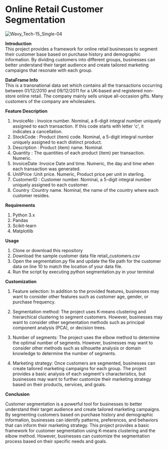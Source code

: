 # Online Retail Customer Segmentation

![Wavy_Tech-15_Single-04](https://user-images.githubusercontent.com/123230589/216259370-2d7fbc35-9c73-4e1e-8444-13909cab31f5.jpg)

**Introduction**\
This project provides a framework for online retail businesses to segment their customer base based on purchase history and demographic information. By dividing customers into different groups, businesses can better understand their target audience and create tailored marketing campaigns that resonate with each group.

**DataFrame Info**\
This is a transnational data set which contains all the transactions occurring between 01/12/2010 and 09/12/2011 for a UK-based and registered non-store online retail. The company mainly sells unique all-occasion gifts. Many customers of the company are wholesalers.

**Feature	Description**
1. InvoiceNo	  : Invoice number. Nominal, a 6-digit integral number uniquely assigned to each transaction. If this code starts with letter 'c', it indicates a    cancellation.
2. StockCode	  : Product (item) code. Nominal, a 5-digit integral number uniquely assigned to each distinct product.
3. Description :	Product (item) name. Nominal.
4. Quantity    :	The quantities of each product (item) per transaction. Numeric.
5. InvoiceDate	:Invoice Date and time. Numeric, the day and time when each transaction was generated.
6. UnitPrice	  :Unit price. Numeric, Product price per unit in sterling.
7. CustomerID	: Customer number. Nominal, a 5-digit integral number uniquely assigned to each customer.
8. Country	    :Country name. Nominal, the name of the country where each customer resides.

**Requirements**
1. Python 3.x
2. Pandas
3. Scikit-learn
4. Matplotlib

**Usage**
1. Clone or download this repository
2. Download the sample customer data file retail_customers.csv
3. Open the segmentation.py file and update the file path for the customer data on line 10 to match the location of your data file.
4. Run the script by executing python segmentation.py in your terminal

**Customization**
1. Feature selection: In addition to the provided features, businesses may want to consider other features such as customer age, gender, or purchase frequency.

2. Segmentation method: The project uses K-means clustering and hierarchical clustering to segment customers. However, businesses may want to consider other segmentation methods such as  principal component analysis (PCA), or decision trees.

3. Number of segments: The project uses the elbow method to determine the optimal number of segments. However, businesses may want to consider other methods such as silhouette analysis or domain knowledge to determine the number of segments.

4. Marketing strategy: Once customers are segmented, businesses can create tailored marketing campaigns for each group. The project provides a basic analysis of each segment's characteristics, but businesses may want to further customize their marketing strategy based on their products, services, and goals.

**Conclusion**

Customer segmentation is a powerful tool for businesses to better understand their target audience and create tailored marketing campaigns. By segmenting customers based on purchase history and demographic information, businesses can identify patterns, preferences, and behaviors that can inform their marketing strategy. This project provides a basic framework for customer segmentation using K-means clustering and the elbow method. However, businesses can customize the segmentation process based on their specific needs and goals.



